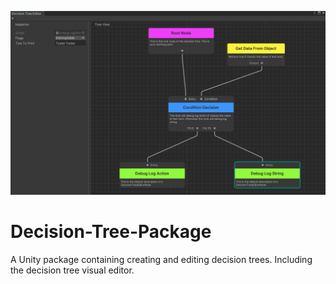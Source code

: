 ![banner](Documentation~/Resources/Banner.png)

# Decision-Tree-Package

A Unity package containing creating and editing decision trees. Including the decision tree visual editor.
